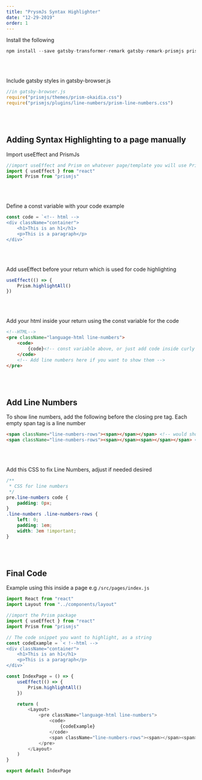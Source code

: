 ```yaml
---
title: "PrysmJs Syntax Highlighter"
date: "12-29-2019"
order: 1
---
```


Install the following
```js
npm install --save gatsby-transformer-remark gatsby-remark-prismjs prismjs
```
<br>
<br>

Include gatsby styles in gatsby-browser.js
```js
//in gatsby-browser.js
require("prismjs/themes/prism-okaidia.css")
require("prismjs/plugins/line-numbers/prism-line-numbers.css")
```

<br>
<br>

## Adding Syntax Highlighting to a page manually

Import useEffect and PrismJs
```js
//import useEffect and Prism on whatever page/template you will use Prism
import { useEffect } from "react"
import Prism from "prismjs"
```

<br>
<br>

Define a const variable with your code example
```js
const code = `<!-- html -->
<div className="container">
    <h1>This is an h1</h1>
    <p>This is a paragraph</p>
</div>`
```

<br>
<br>

Add useEffect before your return which is used for code highlighting
```js
useEffect(() => {
    Prism.highlightAll()
})
```

<br>
<br>

Add your html inside your return using the const variable for the code
```html
<!--HTML-->
<pre className="language-html line-numbers">
    <code>
        {code}<!-- const variable above, or just add code inside curly braces with single backticks -->
    </code>
    <!-- Add line numbers here if you want to show them -->
</pre>
```

<br>
<br>

## Add Line Numbers
To show line numbers, add the following before the closing pre tag. Each empty span tag is a line number
```html
<span className="line-numbers-rows"><span></span></span> <!-- would show 1 line number etc -->
<span className="line-numbers-rows"><span></span><span></span></span> <!-- would show 2 line numbers etc -->
```

<br>
<br>

Add this CSS to fix Line Numbers, adjust if needed desired
```css
/**
 * CSS for line numbers
 */
pre.line-numbers code {
    padding: 0px;
}
.line-numbers .line-numbers-rows {
    left: 0;
    padding: 1em;
    width: 3em !important;
}
```

<br>
<br>

## Final Code
Example using this inside a page e.g `/src/pages/index.js`
```js
import React from "react"
import Layout from "../components/layout"

//import the Prism package
import { useEffect } from "react"
import Prism from "prismjs"

// The code snippet you want to highlight, as a string
const codeExample = `< !--html -->
<div className="container">
    <h1>This is an h1</h1>
    <p>This is a paragraph</p>
</div>`

const IndexPage = () => {
    useEffect(() => {
        Prism.highlightAll()
    })

    return (
        <Layout>
            <pre className="language-html line-numbers">
                <code>
                    {codeExample}
                </code>
                <span className="line-numbers-rows"><span></span><span></span><span></span><span></span><span></span></span>
            </pre>
        </Layout>
    )
}

export default IndexPage
```